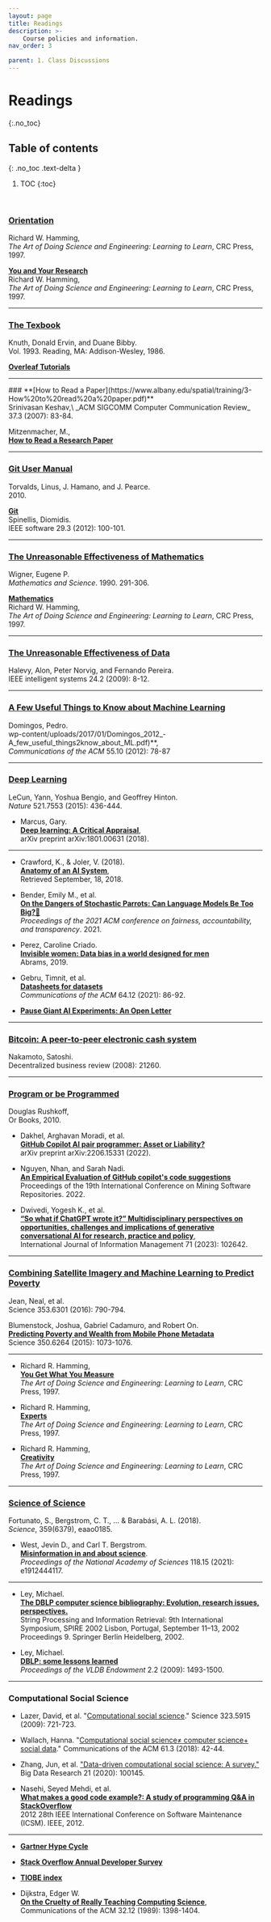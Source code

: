```yaml
---
layout: page
title: Readings
description: >-
    Course policies and information.
nav_order: 3

parent: 1. Class Discussions
---
```


# Readings
{:.no_toc} 

## Table of contents
{: .no_toc .text-delta }

1. TOC
{:toc}

<!-- --->
<br/>

<!-- **1.**  -->
### **[Orientation](../assets/papers/Orientation.pdf)**<br/>
Richard W. Hamming,\
_The Art of Doing Science and Engineering: Learning to Learn_, CRC Press, 1997.

**[You and Your Research](https://d37ugbyn3rpeym.cloudfront.net/stripe-press/TAODSAE_zine_press.pdf)**<br/>
Richard W. Hamming,\
_The Art of Doing Science and Engineering: Learning to Learn_, CRC Press, 1997.

<hr/>

### **[The Texbook](https://visualmatheditor.equatheque.net/doc/texbook.pdf)**<br/>
Knuth, Donald Ervin, and Duane Bibby. \
Vol. 1993. Reading, MA: Addison-Wesley, 1986.

**[Overleaf Tutorials](https://www.overleaf.com/learn/latex/Tutorials)**
<br/>

<hr/>
<!-- **2.**  -->
### **[How to Read a Paper](https://www.albany.edu/spatial/training/3-How%20to%20read%20a%20paper.pdf)**<br/>
Srinivasan Keshav,\
_ACM SIGCOMM Computer Communication Review_ 37.3 (2007): 83-84.

Mitzenmacher, M.,\
**[How to Read a Research Paper](https://www.eecs.harvard.edu/~michaelm/postscripts/ReadPaper.pdf)**

<hr/>

<!-- **3.**  -->
### **[Git User Manual](https://derkling.matbug.net/_media/teaching:2010:gitusermanual.pdf)**
Torvalds, Linus, J. Hamano, and J. Pearce. \
2010.

**[Git](https://www2.dmst.aueb.gr/dds/pubs/jrnl/2005-IEEESW-TotT/html/v29n3.pdf)** <br/>
Spinellis, Diomidis. \
IEEE software 29.3 (2012): 100-101.

<hr/>


<!-- **4.**  -->
### **[The Unreasonable Effectiveness of Mathematics](https://personal.lse.ac.uk/ROBERT49/teaching/ph201/Week15_xtra_Wigner.pdf)** <br/>
Wigner, Eugene P. \
_Mathematics and Science_. 1990. 291-306.

**[Mathematics](https://d37ugbyn3rpeym.cloudfront.net/stripe-press/TAODSAE_zine_press.pdf)**<br/>
Richard W. Hamming,\
_The Art of Doing Science and Engineering: Learning to Learn_, CRC Press, 1997.




<hr/>


### **[The Unreasonable Effectiveness of Data](https://storage.googleapis.com/pub-tools-public-publication-data/pdf/35179.pdf)**<br/>
Halevy, Alon, Peter Norvig, and Fernando Pereira.\
IEEE intelligent systems 24.2 (2009): 8-12.

<hr/>

### **[A Few Useful Things to Know about Machine Learning](https://deeplearning.lipingyang.org/)**<br/>
Domingos, Pedro.\
wp-content/uploads/2017/01/Domingos_2012_-A_few_useful_things2know_about_ML.pdf)**,<br/>  _Communications of the ACM_ 55.10 (2012): 78-87


<hr/>

### **[Deep Learning](https://www.nature.com/articles/nature14539)**<br/>
LeCun, Yann, Yoshua Bengio, and Geoffrey Hinton.\
_Nature_ 521.7553 (2015): 436-444.

* Marcus, Gary.\
**[Deep learning: A Critical Appraisal](https://arxiv.org/pdf/1801.00631.pdf?u)**,<br/>  arXiv preprint arXiv:1801.00631 (2018).

<hr/>


* Crawford, K., & Joler, V. (2018).\
**[Anatomy of an AI System](https://cache.fluxo.info/data/4c/ab/4cab5c66a9e44e27f58dd79918f489d7ed08da09/screenshot.pdf)**,<br/>  Retrieved September, 18, 2018.

* Bender, Emily M., et al.\
**[On the Dangers of Stochastic Parrots: Can Language Models Be Too Big?🦜](https://dl.acm.org/doi/pdf/10.1145/3442188.3445922)** <br/> _Proceedings of the 2021 ACM conference on fairness, accountability, and transparency_. 2021. 

* Perez, Caroline Criado. \
**[Invisible women: Data bias in a world designed for men](https://cdn.waterstones.com/images/1/4718/extract_invisiblewomen.pdf)** <br/>
Abrams, 2019.

* Gebru, Timnit, et al. \
**[Datasheets for datasets](https://arxiv.org/pdf/1803.09010.pdf)** <br/>
_Communications of the ACM_ 64.12 (2021): 86-92.

* **[Pause Giant AI Experiments: An Open Letter](https://futureoflife.org/open-letter/pause-giant-ai-experiments/)**

<hr/>

### **[Bitcoin: A peer-to-peer electronic cash system](https://assets.pubpub.org/d8wct41f/31611263538139.pdf)**<br/>
Nakamoto, Satoshi.\
Decentralized business review (2008): 21260.

<hr/>

### **[Program or be Programmed](https://addc401fall2016.files.wordpress.com/2016/08/rushkoff-program-or-be-programmed.pdf)**<br/>
Douglas Rushkoff,\
Or Books, 2010.

* Dakhel, Arghavan Moradi, et al.\
**[GitHub Copilot AI pair programmer: Asset or Liability?](https://arxiv.org/pdf/2206.15331)**<br/>
arXiv preprint arXiv:2206.15331 (2022).

* Nguyen, Nhan, and Sarah Nadi.\
**[An Empirical Evaluation of GitHub copilot's code suggestions](https://dl.acm.org/doi/abs/10.1145/3524842.3528470)**<br/>
Proceedings of the 19th International Conference on Mining Software Repositories. 2022.

* Dwivedi, Yogesh K., et al.\
**[“So what if ChatGPT wrote it?” Multidisciplinary perspectives on opportunities, challenges and implications of generative conversational AI for research, practice and policy](https://www.sciencedirect.com/science/article/pii/S0268401223000233)**,<br/>
International Journal of Information Management 71 (2023): 102642.

<hr/>

### **[Combining Satellite Imagery and Machine Learning to Predict Poverty](https://scholar.archive.org/work/hvolprbfevflbog7aw25cqqrwm/access/wayback/http://nealjean.com/papers/science_main.pdf)** <br/>
Jean, Neal, et al.\
Science 353.6301 (2016): 790-794.


Blumenstock, Joshua, Gabriel Cadamuro, and Robert On. \
**[Predicting Poverty and Wealth from Mobile Phone Metadata](https://dlab.epfl.ch/teaching/spring2019/cs718/papers/blumenstock2015predicting.pdf)**<br/>
Science 350.6264 (2015): 1073-1076.

<hr/>

* Richard R. Hamming,\
**[You Get What You Measure](https://d37ugbyn3rpeym.cloudfront.net/stripe-press/TAODSAE_zine_press.pdf)**<br/>
_The Art of Doing Science and Engineering: Learning to Learn_, CRC Press, 1997.


* Richard R. Hamming,\
**[Experts](https://d37ugbyn3rpeym.cloudfront.net/stripe-press/TAODSAE_zine_press.pdf)**<br/>
_The Art of Doing Science and Engineering: Learning to Learn_, CRC Press, 1997.


* Richard R. Hamming,\
**[Creativity](https://d37ugbyn3rpeym.cloudfront.net/stripe-press/TAODSAE_zine_press.pdf)**<br/>
_The Art of Doing Science and Engineering: Learning to Learn_, CRC Press, 1997.

---

### **[Science of Science](https://www.science.org/doi/full/10.1126/science.aao0185)**<br/>
Fortunato, S., Bergstrom, C. T.,  ... & Barabási, A. L. (2018). \
_Science_, 359(6379), eaao0185.

* West, Jevin D., and Carl T. Bergstrom. \
**[Misinformation in and about science](https://www.pnas.org/doi/full/10.1073/pnas.1912444117)**. <br/> 
_Proceedings of the National Academy of Sciences_ 118.15 (2021): e1912444117.

<hr/>

* Ley, Michael. \
**[The DBLP computer science bibliography: Evolution, research issues, perspectives.](https://link.springer.com/chapter/10.1007/3-540-45735-6_1)** <br/>
String Processing and Information Retrieval: 9th International Symposium, SPIRE 2002 Lisbon, Portugal, September 11–13, 2002 Proceedings 9. Springer Berlin Heidelberg, 2002.

* Ley, Michael. \
**[DBLP: some lessons learned](https://dl.acm.org/doi/abs/10.14778/1687553.1687577?casa_token=w-XI6piavuMAAAAA%3AXYmmUBGnxlgrcv7pFU_av6t4XfAJFkNAR6Oi01cimIkt80KwsahPalhnYplbqv5f3RevxGv88og)** <br/>
_Proceedings of the VLDB Endowment_ 2.2 (2009): 1493-1500.

<hr/>


### **Computational Social Science**

* Lazer, David, et al. "[Computational social science](https://www.science.org/doi/full/10.1126/science.1167742)." Science 323.5915 (2009): 721-723.

* Wallach, Hanna. "[Computational social science≠ computer science+ social data](https://dl.acm.org/doi/fullHtml/10.1145/3132698)." Communications of the ACM 61.3 (2018): 42-44.

* Zhang, Jun, et al. ["Data-driven computational social science: A survey."](https://arxiv.org/pdf/2008.12372.pdf) Big Data Research 21 (2020): 100145.

<!--- ### **Seminal Papers** 

* [Information Management a Proposal](https://cds.cern.ch/record/369245/files/dd-89-001.pdf)<br/>
Tim Berners-Lee\
CERN, 1989


5. Future of Programming CHI 

6. How Chat GPT works Wolfram 

7. No SQL databases - Graph Databases 

8. Future of the Web vs. Apps debate

9. Future programming language 

10. Software Engineering journal 

<hr/> --->


* Nasehi, Seyed Mehdi, et al.\
**[What makes a good code example?: A study of programming Q&A in StackOverflow](https://ieeexplore.ieee.org/abstract/document/6405249)**<br/>
2012 28th IEEE International Conference on Software Maintenance (ICSM). IEEE, 2012.

<hr/>

* **[Gartner Hype Cycle](https://www.gartner.com/en/research/methodologies/gartner-hype-cycle)**

* **[Stack Overflow Annual Developer Survey](https://insights.stackoverflow.com/survey)**

* **[TIOBE index](https://www.tiobe.com/tiobe-index/)**


* Dijkstra, Edger W. \
**[On the Cruelty of Really Teaching Computing Science](https://www.psy.gla.ac.uk/~steve/educ/dijk/EWD1036.v4.pdf)**, <br/>
Communications of the ACM 32.12 (1989): 1398-1404.